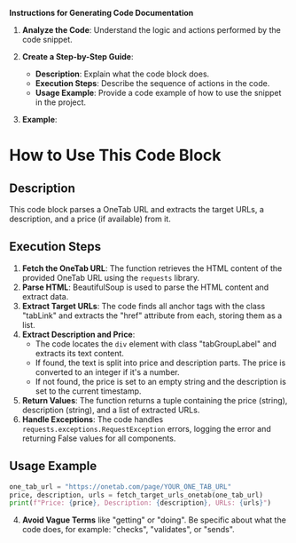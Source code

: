 **Instructions for Generating Code Documentation**

1. **Analyze the Code**: Understand the logic and actions performed by the code snippet.

2. **Create a Step-by-Step Guide**:
    - **Description**: Explain what the code block does.
    - **Execution Steps**: Describe the sequence of actions in the code.
    - **Usage Example**: Provide a code example of how to use the snippet in the project.

3. **Example**:

How to Use This Code Block
=========================================================================================

Description
-------------------------
This code block parses a OneTab URL and extracts the target URLs, a description, and a price (if available) from it. 

Execution Steps
-------------------------
1. **Fetch the OneTab URL**: The function retrieves the HTML content of the provided OneTab URL using the `requests` library.
2. **Parse HTML**: BeautifulSoup is used to parse the HTML content and extract data.
3. **Extract Target URLs**: The code finds all anchor tags with the class "tabLink" and extracts the "href" attribute from each, storing them as a list.
4. **Extract Description and Price**: 
    - The code locates the `div` element with class "tabGroupLabel" and extracts its text content.
    - If found, the text is split into price and description parts. The price is converted to an integer if it's a number.
    - If not found, the price is set to an empty string and the description is set to the current timestamp.
5. **Return Values**: The function returns a tuple containing the price (string), description (string), and a list of extracted URLs.
6. **Handle Exceptions**:  The code handles `requests.exceptions.RequestException` errors, logging the error and returning False values for all components.

Usage Example
-------------------------

```python
one_tab_url = "https://onetab.com/page/YOUR_ONE_TAB_URL"
price, description, urls = fetch_target_urls_onetab(one_tab_url)
print(f"Price: {price}, Description: {description}, URLs: {urls}")
```

4. **Avoid Vague Terms** like "getting" or "doing". Be specific about what the code does, for example: "checks", "validates", or "sends".